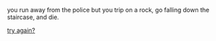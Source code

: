 you run away from the police but you trip on a rock, go falling down the staircase, and die.

[try again?](../decision.md)

